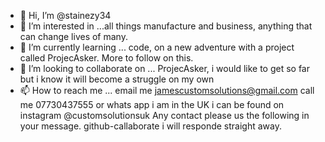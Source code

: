- 👋 Hi, I’m @stainezy34
- 👀 I’m interested in ...all things manufacture and business, anything that can change lives of many.
- 🌱 I’m currently learning ... code, on a new adventure with a project called ProjecAsker. More to follow on this.
- 💞️ I’m looking to collaborate on ... ProjecAsker, i would like to get so far but i know it will become a struggle on my own
- 📫 How to reach me ... email me jamescustomsolutions@gmail.com call me 07730437555 or whats app i am in the UK i can be found on instagram @customsolutionsuk
Any contact please us the following in your message. github-callaborate i will responde straight away.
<!---
stainezy34/stainezy34 is a ✨ special ✨ repository because its `README.md` (this file) appears on your GitHub profile.
You can click the Preview link to take a look at your changes.
--->
